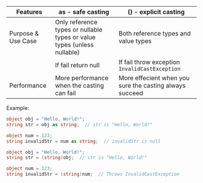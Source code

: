 
| Features           | as - safe casting                                                       | () - explicit casting                                   |
| ------------------ | ----------------------------------------------------------------------- | ------------------------------------------------------- |
| Purpose & Use Case | Only reference types or nullable types or value types (unless nullable) | Both reference types and value types                    |
|                    | If fail return null                                                     | If fail throw exception ``InvalidCastException``        |
| Performance        | More performance when the casting can fail                              | More effecient when you sure the casting always succeed |
Example:
``` C# 
object obj = "Hello, World!";
string str = obj as string;  // str is "Hello, World!"

object num = 123;
string invalidStr = num as string;  // invalidStr is null
```

``` C#
object obj = "Hello, World!";
string str = (string)obj;  // str is "Hello, World!"

object num = 123;
string invalidStr = (string)num;  // Throws InvalidCastException

```

